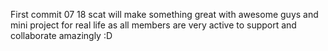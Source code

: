 First commit 07 18
scat will make something great with awesome guys
and mini project for real life
as all members are very active to support and collaborate amazingly :D
